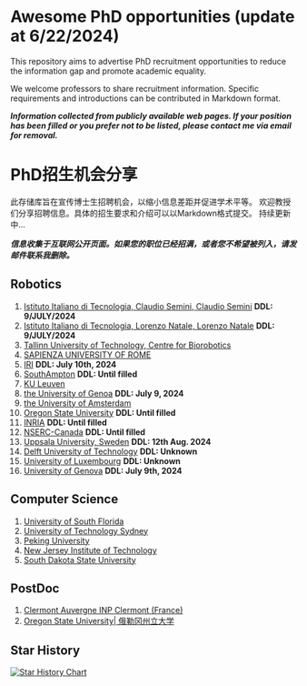 # Awesome PhD opportunities (update at 6/22/2024)

This repository aims to advertise PhD recruitment opportunities to reduce the information gap and promote academic equality.

We welcome professors to share recruitment information. Specific requirements and introductions can be contributed in Markdown format.

***Information collected from publicly available web pages. If your position has been filled or you prefer not to be listed, please contact me via email for removal.***



# PhD招生机会分享

此存储库旨在宣传博士生招聘机会，以缩小信息差距并促进学术平等。
欢迎教授们分享招聘信息。具体的招生要求和介绍可以以Markdown格式提交。
持续更新中...

***信息收集于互联网公开页面。如果您的职位已经招满，或者您不希望被列入，请发邮件联系我删除。***



## Robotics

1. [Istituto Italiano di Tecnologia, Claudio Semini, Claudio Semini](./Robotics/IIT-1.md) **DDL: 9/JULY/2024** 
2. [Istituto Italiano di Tecnologia, Lorenzo Natale, Lorenzo Natale](./Robotics/IIT-2.md) **DDL: 9/JULY/2024**
3. [Tallinn University of Technology, Centre for Biorobotics](./Robotics/Tallinn%20University%20of%20Technology.md)    
4. [SAPIENZA UNIVERSITY OF ROME](./Robotics/SAPIENZA%20UNIVERSITY%20OF%20ROME.md)
5. [IRI](./Robotics/IRI.md)    **DDL: July 10th, 2024**
6. [SouthAmpton](./Robotics/SouthAmpton.md)    **DDL: Until filled**
7. [KU Leuven](./Robotics/Leuven.md)    
8. [the University of Genoa](./Robotics/the%20University%20of%20Genoa.md)    **DDL: July 9, 2024**
9. [the University of Amsterdam](./Robotics/Vrije_Universiteit_Amsterdam_Combined.md)  
10. [Oregon State University](./Robotics/Oregon%20State%20University.md)    **DDL: Until filled**
11. [INRIA](./Robotics/INRIA.md)    **DDL: Until filled**
12. [NSERC-Canada](./Robotics/NSERC.md)    **DDL: Until filled**
13. [Uppsala University, Sweden](./Robotics/UppsalaUniversity_PhD.md)  **DDL: 12th Aug. 2024**
14. [Delft University of Technology](./Robotics/Delft-tech.md)  **DDL: Unknown**
15. [University of Luxembourg](./Robotics/SnT_PhD_Position_Announcement.md) **DDL: Unknown**
16. [University of Genova](./Robotics/DRIM_PhD_Position_Announcement.md) **DDL: July 9th, 2024**

## Computer Science
1. [University of South Florida](./Computer%20Science/USF.md)
2. [University of Technology Sydney](./Computer%20Science/UTS.md)
3. [Peking University](./Computer%20Science/PKU.md)
4. [New Jersey Institute of Technology](./Computer%20Science/NJIT.md)
5. [South Dakota State University](./Computer%20Science/South%20Dakota%20State%20University.md)


## PostDoc
1. [Clermont Auvergne INP Clermont (France)](./PostDoc-Robotics/Clermont_Auvergne_INP.md)
2. [Oregon State University| 俄勒冈州立大学](./PostDoc-Robotics/OregonStateUniversity_Postdoc.md)


## Star History

[![Star History Chart](https://api.star-history.com/svg?repos=jfan1997/Awesome_PhD_Opportunities&type=Date)](https://star-history.com/#jfan1997/Awesome_PhD_Opportunities&Date)